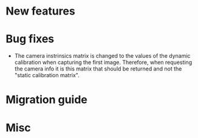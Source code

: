 # New features

# Bug fixes

* The camera instrinsics matrix is changed to the values of the dynamic calibration when capturing the first image. Therefore, when requesting the camera info it is this matrix that should be returned and not the "static calibration matrix". 

# Migration guide

# Misc